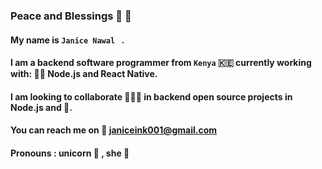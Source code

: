 ### Peace and Blessings :dizzy: :satellite: 

<!--
**Janice-M/Janice-M** is a ✨ _special_ ✨ repository because its `README.md` (this file) appears on your GitHub profile.



- 🌱 I’m currently learning AWS
- 👯 I’m looking to collaborate on Django, Node.js and rEA
- 🤔 I’m looking for help with ...
- 💬 Ask me about ...
- 📫 How to reach me: ...
- 😄 Pronouns: ...
-: ...
-->


#### My name is `Janice Nawal ` . 

#### I am a backend software programmer from `Kenya` :kenya: currently working with: :woman_juggling:  Node.js and React Native.


#### I am looking to collaborate :people_holding_hands: in backend open source projects in Node.js and  :dragon_face:. 

#### You can reach me on :love_letter: janiceink001@gmail.com

#### Pronouns : unicorn :unicorn: , she :woman: 
  

